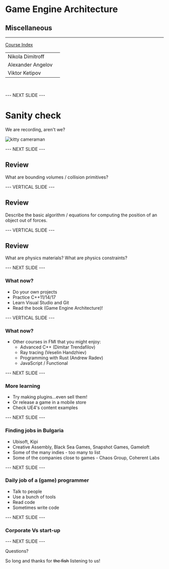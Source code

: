 # Game Engine Architecture

## Мiscellaneous

---------------------
[Course Index](http://nikoladimitroff.github.io/Game-Engine-Architecture)

<div class="authors-section">
<table>
<tbody>
    <tr>
        <td>
            Nikola Dimitroff
        </td>
        <td>
            <a target="_blank" href="https://dimitroff.bg"><i class="fa fa-rss"></i></a>
            <a target="_blank" href="mailto:nikola@dimitroff.bg"><i class="fa fa-envelope-o"></i></a>
            <a target="_blank" href="https://github.com/nikoladimitroff"><i class="fa fa-github"></i></a>
            <a target="_blank" href="https://twitter.com/nikoladimitroff"><i class="fa fa-twitter"></i></a>
        </td>
    </tr>
    <tr>
        <td>
            Alexander Angelov
        </td>
        <td>
            <a target="_blank" href="mailto:aleksandar.angelovv@gmail.com"><i class="fa fa-envelope-o"></i></a>
            <a target="_blank" href="https://github.com/Alekssasho"><i class="fa fa-github"></i></a>
            <a target="_blank" href="https://twitter.com/Alekssasho"><i class="fa fa-twitter"></i></a>
        </td>
    </tr>
    <tr>
        <td>
            Viktor Ketipov
        </td>
        <td>
            <a target="_blank" href="mailto:viktor@kipiinteractive.com"><i class="fa fa-envelope-o"></i></a>
            <a target="_blank" href="https://github.com/k1p1"><i class="fa fa-github"></i></a>
            <a target="_blank" href="https://twitter.com/xk1p1x"><i class="fa fa-twitter"></i></a></p>
        </td>
    </tr>
</tbody>
</table>
</div>

<div class="companies-section">
<a class="ubisoft-logo" href="https://ubisoft.com" target="_blank"></a>
<br>
<a class="kipi-logo" href="http://kipiinteractive.com" target="_blank"></a>
</div>

--- NEXT SLIDE ---

# Sanity check

We are recording, aren't we?

![kitty cameraman](http://www.catster.com/wp-content/uploads/2015/06/335f4392f011a80324e09f5ace0b3f57.jpg)

--- NEXT SLIDE ---

## Review

What are bounding volumes / collision primitives?

--- VERTICAL SLIDE ---

## Review

Describe the basic algorithm / equations
for computing the position of an object out of forces.

--- VERTICAL SLIDE ---

## Review

What are physics materials? What are physics constraints?

--- NEXT SLIDE ---

### What now?

* Do your own projects
* Practice C++11/14/17
* Learn Visual Studio and Git
* Read the book (Game Engine Architecture)!

--- VERTICAL SLIDE ---

### What now?
* Other courses in FMI that you might enjoy:
  * Advanced C++ (Dimitar Trendafilov)
  * Ray tracing (Veselin Handzhiev)
  * Programming with Rust (Andrew Radev)
  * JavaScript / Functional

--- NEXT SLIDE ---

### More learning

* Try making plugins...even sell them!
* Or release a game in a mobile store
* Check UE4's content examples

--- NEXT SLIDE ---

### Finding jobs in Bulgaria

* Ubisoft, Kipi
* Creative Assembly, Black Sea Games, Snapshot Games, Gameloft
* Some of the many indies - too many to list
* Some of the companies close to games - Chaos Group, Coherent Labs

--- NEXT SLIDE ---

### Daily job of a (game) programmer

* Talk to people
* Use a bunch of tools
* Read code
* Sometimes write code

--- NEXT SLIDE ---

### Corporate Vs start-up

--- NEXT SLIDE ---

Questions?

So long and thanks for ~~the fish~~ listening to us!
